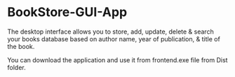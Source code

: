 # BookStore-GUI-App
The desktop interface allows you to store, add, update, delete &amp; search your books database based on author name, year of publication, &amp; title of the book. 

You can download the application and use it from frontend.exe file from Dist folder.
